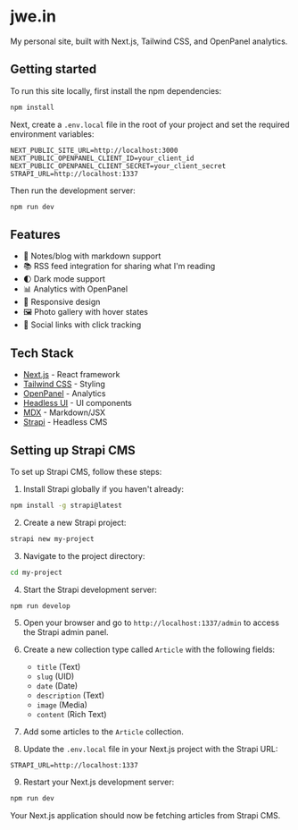 # jwe.in

My personal site, built with Next.js, Tailwind CSS, and OpenPanel analytics.

## Getting started

To run this site locally, first install the npm dependencies:

```bash
npm install
```

Next, create a `.env.local` file in the root of your project and set the required environment variables:

```
NEXT_PUBLIC_SITE_URL=http://localhost:3000
NEXT_PUBLIC_OPENPANEL_CLIENT_ID=your_client_id
NEXT_PUBLIC_OPENPANEL_CLIENT_SECRET=your_client_secret
STRAPI_URL=http://localhost:1337
```

Then run the development server:

```bash
npm run dev
```

## Features

- 📝 Notes/blog with markdown support
- 📚 RSS feed integration for sharing what I'm reading
- 🌓 Dark mode support
- 📊 Analytics with OpenPanel
- 📱 Responsive design
- 🖼️ Photo gallery with hover states
- 🔗 Social links with click tracking

## Tech Stack

- [Next.js](https://nextjs.org) - React framework
- [Tailwind CSS](https://tailwindcss.com) - Styling
- [OpenPanel](https://openpanel.dev) - Analytics
- [Headless UI](https://headlessui.dev) - UI components
- [MDX](https://mdxjs.com) - Markdown/JSX
- [Strapi](https://strapi.io) - Headless CMS

## Setting up Strapi CMS

To set up Strapi CMS, follow these steps:

1. Install Strapi globally if you haven't already:

```bash
npm install -g strapi@latest
```

2. Create a new Strapi project:

```bash
strapi new my-project
```

3. Navigate to the project directory:

```bash
cd my-project
```

4. Start the Strapi development server:

```bash
npm run develop
```

5. Open your browser and go to `http://localhost:1337/admin` to access the Strapi admin panel.

6. Create a new collection type called `Article` with the following fields:
   - `title` (Text)
   - `slug` (UID)
   - `date` (Date)
   - `description` (Text)
   - `image` (Media)
   - `content` (Rich Text)

7. Add some articles to the `Article` collection.

8. Update the `.env.local` file in your Next.js project with the Strapi URL:

```
STRAPI_URL=http://localhost:1337
```

9. Restart your Next.js development server:

```bash
npm run dev
```

Your Next.js application should now be fetching articles from Strapi CMS.
